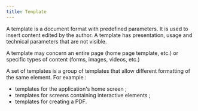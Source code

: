 ```yaml
---
title: Template
---
```


A template is a document format with predefined parameters. It is used to insert content edited by the author. A template has presentation, usage and technical parameters that are not visible.

A template may concern an entire page (home page template, etc.) or specific types of content (forms, images, videos, etc.)

A set of templates is a group of templates that allow different formatting of the same element. For example :

- templates for the application's home screen ;
- templates for screens containing interactive elements ;
- templates for creating a PDF.